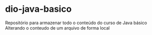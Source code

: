# dio-java-basico
Repositório para armazenar todo o conteúdo  do curso de Java básico
Alterando o conteudo de um arquivo de forma local
